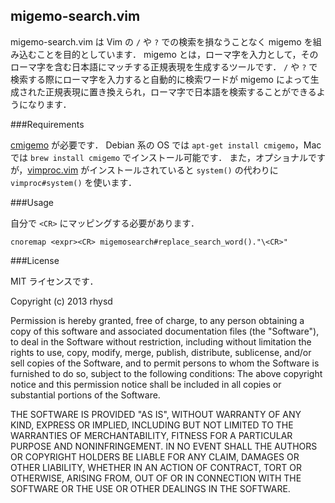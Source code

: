 ## migemo-search.vim

migemo-search.vim は Vim の `/` や `?` での検索を損なうことなく migemo を組み込むことを目的としています．
migemo とは，ローマ字を入力として，そのローマ字を含む日本語にマッチする正規表現を生成するツールです．
`/` や `?` で検索する際にローマ字を入力すると自動的に検索ワードが migemo によって生成された正規表現に置き換えられ，ローマ字で日本語を検索することができるようになります．


###Requirements

[cmigemo](http://www.kaoriya.net/software/cmigemo/) が必要です． Debian 系の OS では `apt-get install cmigemo`，Mac では `brew install cmigemo` でインストール可能です．
また，オプショナルですが，[vimproc.vim](https://github.com/Shougo/vimproc.vim) がインストールされていると `system()` の代わりに `vimproc#system()` を使います．


###Usage

自分で `<CR>` にマッピングする必要があります．

```vim
cnoremap <expr><CR> migemosearch#replace_search_word()."\<CR>"
```

###License

MIT ライセンスです．

  Copyright (c) 2013 rhysd

  Permission is hereby granted, free of charge, to any person obtaining
  a copy of this software and associated documentation files (the
  "Software"), to deal in the Software without restriction, including
  without limitation the rights to use, copy, modify, merge, publish,
  distribute, sublicense, and/or sell copies of the Software, and to
  permit persons to whom the Software is furnished to do so, subject to
  the following conditions:
  The above copyright notice and this permission notice shall be
  included in all copies or substantial portions of the Software.

  THE SOFTWARE IS PROVIDED "AS IS", WITHOUT WARRANTY OF ANY KIND,
  EXPRESS OR IMPLIED, INCLUDING BUT NOT LIMITED TO THE WARRANTIES OF
  MERCHANTABILITY, FITNESS FOR A PARTICULAR PURPOSE AND NONINFRINGEMENT.
  IN NO EVENT SHALL THE AUTHORS OR COPYRIGHT HOLDERS BE LIABLE FOR ANY
  CLAIM, DAMAGES OR OTHER LIABILITY, WHETHER IN AN ACTION OF CONTRACT,
  TORT OR OTHERWISE, ARISING FROM, OUT OF OR IN CONNECTION WITH THE
  SOFTWARE OR THE USE OR OTHER DEALINGS IN THE SOFTWARE.

